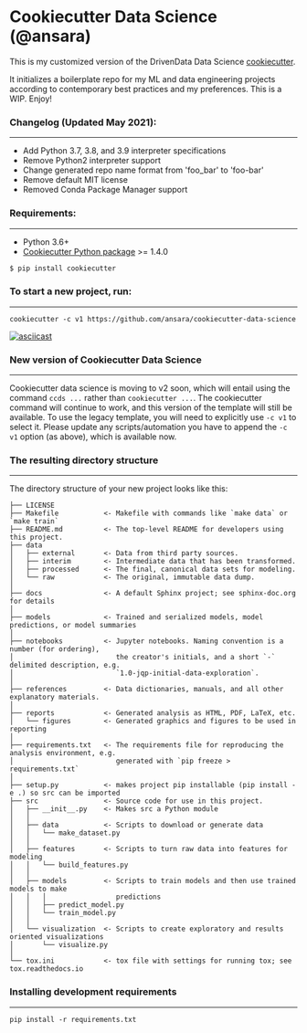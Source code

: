 # Cookiecutter Data Science (@ansara)

This is my customized version of the DrivenData Data
Science [cookiecutter](http://drivendata.github.io/cookiecutter-data-science/).

It initializes a boilerplate repo for my ML and data engineering projects according to contemporary best practices and
my preferences. This is a WIP. Enjoy!

### Changelog (Updated May 2021):
-----------

- Add Python 3.7, 3.8, and 3.9 interpreter specifications
- Remove Python2 interpreter support
- Change generated repo name format from 'foo_bar' to 'foo-bar'
- Remove default MIT license
- Removed Conda Package Manager support

### Requirements:
-----------

- Python 3.6+
- [Cookiecutter Python package](http://cookiecutter.readthedocs.org/en/latest/installation.html) >= 1.4.0

``` bash
$ pip install cookiecutter
```

### To start a new project, run:
------------

    cookiecutter -c v1 https://github.com/ansara/cookiecutter-data-science

[![asciicast](https://asciinema.org/a/244658.svg)](https://asciinema.org/a/244658)

### New version of Cookiecutter Data Science
------------
Cookiecutter data science is moving to v2 soon, which will entail using the command `ccds ...` rather
than `cookiecutter ...`. The cookiecutter command will continue to work, and this version of the template will still be
available. To use the legacy template, you will need to explicitly use `-c v1` to select it. Please update any
scripts/automation you have to append the `-c v1` option (as above), which is available now.


### The resulting directory structure
------------

The directory structure of your new project looks like this:

```
├── LICENSE
├── Makefile           <- Makefile with commands like `make data` or `make train`
├── README.md          <- The top-level README for developers using this project.
├── data
│   ├── external       <- Data from third party sources.
│   ├── interim        <- Intermediate data that has been transformed.
│   ├── processed      <- The final, canonical data sets for modeling.
│   └── raw            <- The original, immutable data dump.
│
├── docs               <- A default Sphinx project; see sphinx-doc.org for details
│
├── models             <- Trained and serialized models, model predictions, or model summaries
│
├── notebooks          <- Jupyter notebooks. Naming convention is a number (for ordering),
│                         the creator's initials, and a short `-` delimited description, e.g.
│                         `1.0-jqp-initial-data-exploration`.
│
├── references         <- Data dictionaries, manuals, and all other explanatory materials.
│
├── reports            <- Generated analysis as HTML, PDF, LaTeX, etc.
│   └── figures        <- Generated graphics and figures to be used in reporting
│
├── requirements.txt   <- The requirements file for reproducing the analysis environment, e.g.
│                         generated with `pip freeze > requirements.txt`
│
├── setup.py           <- makes project pip installable (pip install -e .) so src can be imported
├── src                <- Source code for use in this project.
│   ├── __init__.py    <- Makes src a Python module
│   │
│   ├── data           <- Scripts to download or generate data
│   │   └── make_dataset.py
│   │
│   ├── features       <- Scripts to turn raw data into features for modeling
│   │   └── build_features.py
│   │
│   ├── models         <- Scripts to train models and then use trained models to make
│   │   │                 predictions
│   │   ├── predict_model.py
│   │   └── train_model.py
│   │
│   └── visualization  <- Scripts to create exploratory and results oriented visualizations
│       └── visualize.py
│
└── tox.ini            <- tox file with settings for running tox; see tox.readthedocs.io
```

### Installing development requirements
------------

    pip install -r requirements.txt
